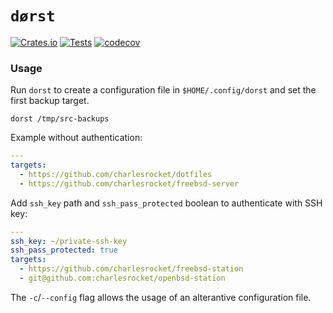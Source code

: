 # `dørst`
[![Crates.io](https://img.shields.io/crates/v/dorst)](https://crates.io/crates/dorst)
[![Tests](https://github.com/charlesrocket/dorst/actions/workflows/tests.yml/badge.svg?branch=trunk)](https://github.com/charlesrocket/dorst/actions/workflows/tests.yml)
[![codecov](https://codecov.io/gh/charlesrocket/dorst/branch/trunk/graph/badge.svg)](https://codecov.io/gh/charlesrocket/dorst)
### Usage

Run `dorst` to create a configuration file in `$HOME/.config/dorst` and set the first backup target.

`dorst /tmp/src-backups`

Example without authentication:

```yaml
---
targets:
  - https://github.com/charlesrocket/dotfiles
  - https://github.com/charlesrocket/freebsd-server
```

Add `ssh_key` path and `ssh_pass_protected` boolean to authenticate with SSH key:

```yaml
---
ssh_key: ~/private-ssh-key
ssh_pass_protected: true
targets:
  - https://github.com/charlesrocket/freebsd-station
  - git@github.com:charlesrocket/openbsd-station
```

The `-c`/`--config` flag allows the usage of an alterantive configuration file.
